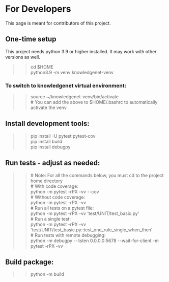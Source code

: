 # For Developers
This page is meant for contributors of this project.

## One-time setup
This project needs python 3.9 or higher installed. It may work with other versions as well.  

>> cd $HOME  
   python3.9 -m venv knowledgenet-venv

### To switch to knowledgenet virtual environment:
>> source ~/knowledgenet-venv/bin/activate  
\# You can add the above to $HOME/.bashrc to automatically activate the venv

## Install development tools:
>> pip install -U pytest pytest-cov    
   pip install build  
   pip install debugpy  

## Run tests - adjust as needed:
>> \# Note: For all the commands below, you must cd to the project home directory  
   \# With code coverage:  
   python -m pytest -rPX -vv --cov  
   \# Without code coverage:  
   python -m pytest -rPX -vv  
   \# Run all tests on a pytest file:  
    python -m pytest -rPX -vv 'test/UNIT/test_basic.py'  
   \# Run a single test:  
    python -m pytest -rPX -vv 'test/UNIT/test_basic.py::test_one_rule_single_when_then'  
   \# Run tests with remote debugging:  
   python -m debugpy --listen 0.0.0.0:5678 --wait-for-client -m pytest -rPX -vv 

## Build package:
>> python -m build

